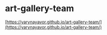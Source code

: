 # art-gallery-team

[https://yarynayavor.github.io/art-gallery-team/](https://yarynayavor.github.io/art-gallery-team/)
